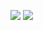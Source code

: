 [![](https://github-readme-stats.vercel.app/api/top-langs/?username=gaoyang&theme=tokyonight&layout=compact&langs_count=10&hide_title=1&hide_border=1&bg_color=00000000&role=OWNER,COLLABORATOR)](https://github.com/gaoyang)
[![](https://github-readme-stats.vercel.app/api/?username=gaoyang&theme=tokyonight&show_icons=true&count_private=true&hide_title=1&line_height=28&hide_border=1&bg_color=00000000&role=OWNER,COLLABORATOR)](https://github.com/gaoyang)
